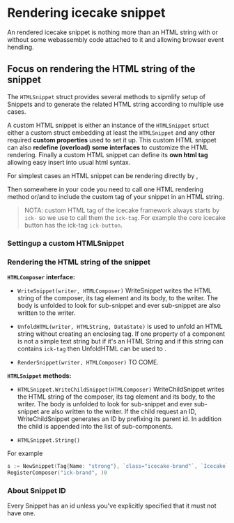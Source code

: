 # Rendering icecake snippet

An rendered icecake snippet is nothing more than an HTML string with or without some webassembly code attached to it and allowing browser event hendling.

## Focus on rendering the HTML string of the snippet

The `HTMLSnippet` struct provides several methods to sipmlify setup of Snippets and to generate the related HTML string according to multiple use cases.

A custom HTML snippet is either an instance of the `HTMLSnippet` srtuct either a custom struct embedding at least the `HTMLSnippet` and any other required **custom properties** used to set it up. This custom HTML snippet can also **redefine (overload) some interfaces** to customize the HTML rendering. Finally a custom HTML snippet can define its **own html tag** allowing easy insert into usual html syntax.

For simplest cases an HTML snippet can be rendering directly by , 

Then somewhere in your code you need to call one HTML rendering method or/and to include the custom tag of your snippet in an HTML string.

> NOTA: custom HTML tag of the icecake framework always starts by `ick-` so we use to call them the `ick-tag`. For example the core icecake button has the ick-tag `ick-button`.

### Settingup a custom HTMLSnippet



### Rendering the HTML string of the snippet

**``HTMLComposer`` interface:**

- ``WriteSnippet(writer, HTMLComposer)`` WriteSnippet writes the HTML string of the composer, its tag element and its body, to the writer. The body is unfolded to look for sub-snippet and ever sub-snippet are also written to the writer.

- ``UnfoldHTML(writer, HTMLString, DataState)`` is used to unfold an HTML string without creating an enclosing tag. 
If one property of a component is not a simple text string but if it's an HTML String and if this string can contains `ick-tag` then UnfoldHTML can be used to . 

- ``RenderSnippet(writer, HTMLComposer)`` TO COME.


**``HTMLSnippet`` methods:**

- ``HTMLSnippet.WriteChildSnippet(HTMLComposer)`` WriteChildSnippet writes the HTML string of the composer, its tag element and its body, to the writer. The body is unfolded to look for sub-snippet and ever sub-snippet are also written to the writer. If the child request an ID, WriteChildSnippet generates an ID by prefixing its parent id. In addition the child is appended into the list of sub-components.

- ``HTMLSnippet.String()``

For example 

```go
s := NewSnippet(Tag{Name: "strong"}, `class="icecake-brand"`, `Icecake`)
RegisterComposer("ick-brand", )0
```

### About Snippet ID

Every Snippet has an id unless you've explicitly specified that it must not have one.
